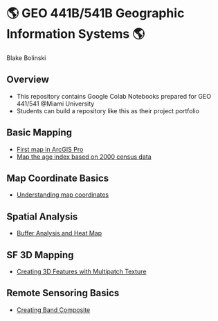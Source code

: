 # :earth_americas: GEO 441B/541B Geographic Information Systems :earth_americas:

Blake Bolinski

## Overview
- This repository contains Google Colab Notebooks prepared for GEO 441/541 @Miami University
- Students can build a repository like this as their project portfolio

## Basic Mapping

- [First map in ArcGIS Pro](bsdiv-mapping/create_first_notebook.ipynb) 
- [Map the age index based on 2000 census data](basic-mapping/age-index-mapping.ipynb)

## Map Coordinate Basics

- [Understanding map coordinates](map-coordinate-basics/understanding-coordinates.ipynb)

## Spatial Analysis

- [Buffer Analysis and Heat Map](https://github.com/bolinsbj/gis-project-portfolio-geo441-541b/blob/main/Spatial-Analysis/Buffer_Analysis.ipynb)


## SF 3D Mapping 

- [Creating 3D Features with Multipatch Texture](https://github.com/bolinsbj/gis-project-portfolio-geo441-541b/blob/main/Week_11_assignment_template.ipynb)

  
## Remote Sensoring Basics 

- [Creating Band Composite ](https://github.com/bolinsbj/gis-project-portfolio-geo441-541b/blob/main/remote_sensoring_basics/Copy_of_geo441_541_understand_band_composite.ipynb) 
  
